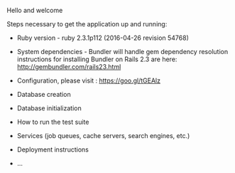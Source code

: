Hello and welcome

Steps necessary to get the application up and running:

* Ruby version - ruby 2.3.1p112 (2016-04-26 revision 54768)

* System dependencies - Bundler will handle gem dependency resolution
 instructions for installing Bundler on Rails 2.3 are here: http://gembundler.com/rails23.html

* Configuration, please visit : https://goo.gl/tGEAlz

* Database creation

* Database initialization

* How to run the test suite

* Services (job queues, cache servers, search engines, etc.)

* Deployment instructions

* ...
